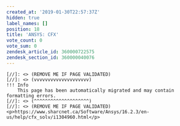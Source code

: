 ```yaml
---
created_at: '2019-01-30T22:57:37Z'
hidden: true
label_names: []
position: 18
title: 'ANSYS: CFX'
vote_count: 0
vote_sum: 0
zendesk_article_id: 360000722575
zendesk_section_id: 360000040076
---
```



    [//]: <> (REMOVE ME IF PAGE VALIDATED)
    [//]: <> (vvvvvvvvvvvvvvvvvvvv)
    !!! Info
        This page has been automatically migrated and may contain formatting errors.
    [//]: <> (^^^^^^^^^^^^^^^^^^^^)
    [//]: <> (REMOVE ME IF PAGE VALIDATED)
    <p>https://www.sharcnet.ca/Software/Ansys/16.2.3/en-us/help/cfx_solv/i1304960.html</p>